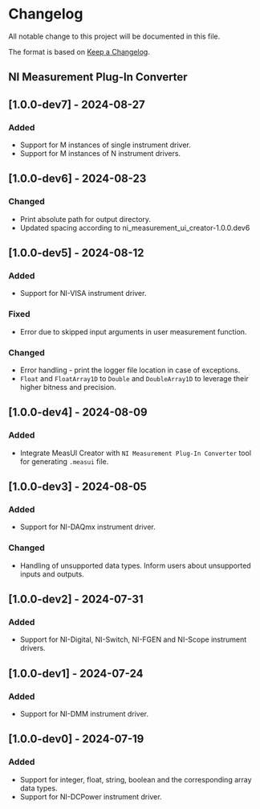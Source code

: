 # Changelog

All notable change to this project will be documented in this file.

The format is based on [Keep a Changelog](https://keepachangelog.com/en/1.1.0/).

## NI Measurement Plug-In Converter

## [1.0.0-dev7] - 2024-08-27

### Added

- Support for M instances of single instrument driver.
- Support for M instances of N instrument drivers.

## [1.0.0-dev6] - 2024-08-23

### Changed

- Print absolute path for output directory.
- Updated spacing according to ni_measurement_ui_creator-1.0.0.dev6

## [1.0.0-dev5] - 2024-08-12

### Added

- Support for NI-VISA instrument driver.

### Fixed

- Error due to skipped input arguments in user measurement function.

### Changed

- Error handling - print the logger file location in case of exceptions.
- `Float` and `FloatArray1D` to `Double` and `DoubleArray1D` to leverage their higher bitness and precision.

## [1.0.0-dev4] - 2024-08-09

### Added

- Integrate MeasUI Creator with `NI Measurement Plug-In Converter` tool for generating `.measui` file.

## [1.0.0-dev3] - 2024-08-05

### Added

- Support for NI-DAQmx instrument driver.

### Changed

- Handling of unsupported data types. Inform users about unsupported inputs and outputs.

## [1.0.0-dev2] - 2024-07-31

### Added

- Support for NI-Digital, NI-Switch, NI-FGEN and NI-Scope instrument drivers.

## [1.0.0-dev1] - 2024-07-24

### Added

- Support for NI-DMM instrument driver.

## [1.0.0-dev0] - 2024-07-19

### Added

- Support for integer, float, string, boolean and the corresponding array data types.
- Support for NI-DCPower instrument driver.
